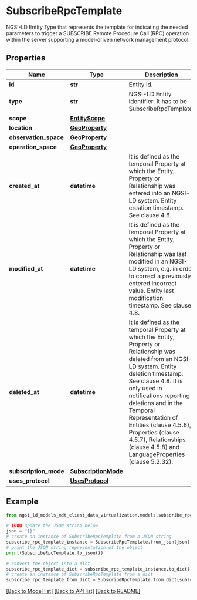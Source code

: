 # SubscribeRpcTemplate

NGSI-LD Entity Type that represents the template for indicating the needed parameters to trigger a SUBSCRIBE Remote Procedure Call (RPC)  operation within the server supporting a model-driven network management protocol. 

## Properties

Name | Type | Description | Notes
------------ | ------------- | ------------- | -------------
**id** | **str** | Entity id.  | [optional] 
**type** | **str** | NGSI-LD Entity identifier. It has to be SubscribeRpcTemplate. | [default to 'SubscribeRpcTemplate']
**scope** | [**EntityScope**](EntityScope.md) |  | [optional] 
**location** | [**GeoProperty**](GeoProperty.md) |  | [optional] 
**observation_space** | [**GeoProperty**](GeoProperty.md) |  | [optional] 
**operation_space** | [**GeoProperty**](GeoProperty.md) |  | [optional] 
**created_at** | **datetime** | It is defined as the temporal Property at which the Entity, Property or Relationship was entered into an NGSI-LD system.  Entity creation timestamp. See clause 4.8.  | [optional] 
**modified_at** | **datetime** | It is defined as the temporal Property at which the Entity, Property or Relationship was last modified in an NGSI-LD system, e.g. in order to correct a previously entered incorrect value.  Entity last modification timestamp. See clause 4.8.  | [optional] 
**deleted_at** | **datetime** | It is defined as the temporal Property at which the Entity, Property or Relationship was deleted from an NGSI-LD system.  Entity deletion timestamp. See clause 4.8. It is only used in notifications reporting deletions and in the Temporal Representation of Entities (clause 4.5.6), Properties (clause 4.5.7), Relationships (clause 4.5.8) and LanguageProperties (clause 5.2.32).  | [optional] 
**subscription_mode** | [**SubscriptionMode**](SubscriptionMode.md) |  | 
**uses_protocol** | [**UsesProtocol**](UsesProtocol.md) |  | 

## Example

```python
from ngsi_ld_models_mdt_client_data_virtualization.models.subscribe_rpc_template import SubscribeRpcTemplate

# TODO update the JSON string below
json = "{}"
# create an instance of SubscribeRpcTemplate from a JSON string
subscribe_rpc_template_instance = SubscribeRpcTemplate.from_json(json)
# print the JSON string representation of the object
print(SubscribeRpcTemplate.to_json())

# convert the object into a dict
subscribe_rpc_template_dict = subscribe_rpc_template_instance.to_dict()
# create an instance of SubscribeRpcTemplate from a dict
subscribe_rpc_template_from_dict = SubscribeRpcTemplate.from_dict(subscribe_rpc_template_dict)
```
[[Back to Model list]](../README.md#documentation-for-models) [[Back to API list]](../README.md#documentation-for-api-endpoints) [[Back to README]](../README.md)


